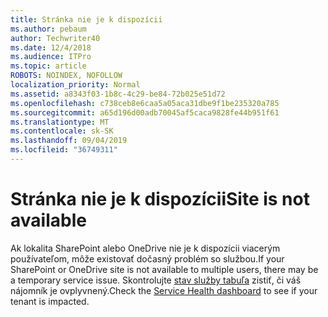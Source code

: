 ```yaml
---
title: Stránka nie je k dispozícii
ms.author: pebaum
author: Techwriter40
ms.date: 12/4/2018
ms.audience: ITPro
ms.topic: article
ROBOTS: NOINDEX, NOFOLLOW
localization_priority: Normal
ms.assetid: a8343f03-1b8c-4c29-be84-72b025e51d72
ms.openlocfilehash: c738ceb8e6caa5a05aca31dbe9f1be235320a785
ms.sourcegitcommit: a65d196d00adb70045af5caca9828fe44b951f61
ms.translationtype: MT
ms.contentlocale: sk-SK
ms.lasthandoff: 09/04/2019
ms.locfileid: "36749311"
---
```

# <a name="site-is-not-available"></a><span data-ttu-id="7fccc-102">Stránka nie je k dispozícii</span><span class="sxs-lookup"><span data-stu-id="7fccc-102">Site is not available</span></span>

<span data-ttu-id="7fccc-103">Ak lokalita SharePoint alebo OneDrive nie je k dispozícii viacerým používateľom, môže existovať dočasný problém so službou.</span><span class="sxs-lookup"><span data-stu-id="7fccc-103">If your SharePoint or OneDrive site is not available to multiple users, there may be a temporary service issue.</span></span> <span data-ttu-id="7fccc-104">Skontrolujte [stav služby tabuľa](https://admin.microsoft.com/AdminPortal/Home#/servicehealth) zistiť, či váš nájomník je ovplyvnený.</span><span class="sxs-lookup"><span data-stu-id="7fccc-104">Check the [Service Health dashboard](https://admin.microsoft.com/AdminPortal/Home#/servicehealth) to see if your tenant is impacted.</span></span> 
  


